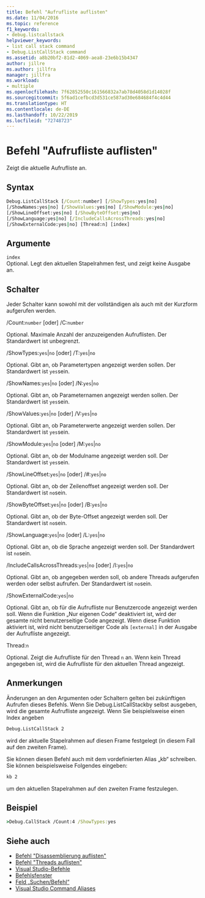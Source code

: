 ```yaml
---
title: Befehl "Aufrufliste auflisten"
ms.date: 11/04/2016
ms.topic: reference
f1_keywords:
- debug.listcallstack
helpviewer_keywords:
- list call stack command
- Debug.ListCallStack command
ms.assetid: a8b20bf2-81d2-4069-aea8-23e6b15b4347
author: jillre
ms.author: jillfra
manager: jillfra
ms.workload:
- multiple
ms.openlocfilehash: 7f62852550c161566832a7ab78d4058d1d14028f
ms.sourcegitcommit: 5f6ad1cefbcd3d531ce587ad30e684684f4c4d44
ms.translationtype: HT
ms.contentlocale: de-DE
ms.lasthandoff: 10/22/2019
ms.locfileid: "72748723"
---
```

# <a name="list-call-stack-command"></a>Befehl "Aufrufliste auflisten"
Zeigt die aktuelle Aufrufliste an.

## <a name="syntax"></a>Syntax

```cmd
Debug.ListCallStack [/Count:number] [/ShowTypes:yes|no]
[/ShowNames:yes|no] [/ShowValues:yes|no] [/ShowModule:yes|no]
[/ShowLineOffset:yes|no] [/ShowByteOffset:yes|no]
[/ShowLanguage:yes|no] [/IncludeCallsAcrossThreads:yes|no]
[/ShowExternalCode:yes|no] [Thread:n] [index]
```

## <a name="arguments"></a>Argumente

`index`\
Optional. Legt den aktuellen Stapelrahmen fest, und zeigt keine Ausgabe an.

## <a name="switches"></a>Schalter
Jeder Schalter kann sowohl mit der vollständigen als auch mit der Kurzform aufgerufen werden.

/Count:`number` [oder] /C:`number`

Optional. Maximale Anzahl der anzuzeigenden Aufruflisten. Der Standardwert ist unbegrenzt.

/ShowTypes:`yes`|`no` [oder] /T:`yes`|`no`

Optional. Gibt an, ob Parametertypen angezeigt werden sollen. Der Standardwert ist `yes`sein.

/ShowNames:`yes`|`no` [oder] /N:`yes`|`no`

Optional. Gibt an, ob Parameternamen angezeigt werden sollen. Der Standardwert ist `yes`sein.

/ShowValues:`yes`|`no` [oder] /V:`yes`|`no`

Optional. Gibt an, ob Parameterwerte angezeigt werden sollen. Der Standardwert ist `yes`sein.

/ShowModule:`yes`|`no` [oder] /M:`yes`|`no`

Optional. Gibt an, ob der Modulname angezeigt werden soll. Der Standardwert ist `yes`sein.

/ShowLineOffset:`yes`|`no` [oder] /#:`yes`|`no`

Optional. Gibt an, ob der Zeilenoffset angezeigt werden soll. Der Standardwert ist `no`sein.

/ShowByteOffset:`yes`|`no` [oder] /B:`yes`|`no`

Optional. Gibt an, ob der Byte-Offset angezeigt werden soll. Der Standardwert ist `no`sein.

/ShowLanguage:`yes`|`no` [oder] /L:`yes`|`no`

Optional. Gibt an, ob die Sprache angezeigt werden soll. Der Standardwert ist `no`sein.

/IncludeCallsAcrossThreads:`yes`|`no` [oder] /I:`yes`|`no`

Optional. Gibt an, ob angegeben werden soll, ob andere Threads aufgerufen werden oder selbst aufrufen. Der Standardwert ist `no`sein.

/ShowExternalCode:`yes`|`no`

Optional. Gibt an, ob für die Aufrufliste nur Benutzercode angezeigt werden soll. Wenn die Funktion „Nur eigenen Code“ deaktiviert ist, wird der gesamte nicht benutzerseitige Code angezeigt. Wenn diese Funktion aktiviert ist, wird nicht benutzerseitiger Code als `[external]` in der Ausgabe der Aufrufliste angezeigt.

Thread:`n`

Optional. Zeigt die Aufrufliste für den Thread `n` an. Wenn kein Thread angegeben ist, wird die Aufrufliste für den aktuellen Thread angezeigt.

## <a name="remarks"></a>Anmerkungen
Änderungen an den Argumenten oder Schaltern gelten bei zukünftigen Aufrufen dieses Befehls. Wenn Sie Debug.ListCallStackby selbst ausgeben, wird die gesamte Aufrufliste angezeigt. Wenn Sie beispielsweise einen Index angeben

```cmd
Debug.ListCallStack 2
```

wird der aktuelle Stapelrahmen auf diesen Frame festgelegt (in diesem Fall auf den zweiten Frame).

Sie können diesen Befehl auch mit dem vordefinierten Alias „kb“ schreiben. Sie können beispielsweise Folgendes eingeben:

```cmd
kb 2
```

um den aktuellen Stapelrahmen auf den zweiten Frame festzulegen.

## <a name="example"></a>Beispiel

```cmd
>Debug.CallStack /Count:4 /ShowTypes:yes
```

## <a name="see-also"></a>Siehe auch

- [Befehl "Disassemblierung auflisten"](../../ide/reference/list-disassembly-command.md)
- [Befehl "Threads auflisten"](../../ide/reference/list-threads-command.md)
- [Visual Studio-Befehle](../../ide/reference/visual-studio-commands.md)
- [Befehlsfenster](../../ide/reference/command-window.md)
- [Feld „Suchen/Befehl“](../../ide/find-command-box.md)
- [Visual Studio Command Aliases](../../ide/reference/visual-studio-command-aliases.md)